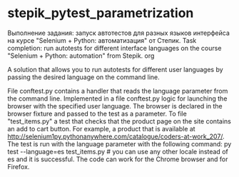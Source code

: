 # stepik_pytest_parametrization
Выполнение задания: запуск автотестов для разных языков интерфейса на курсе "Selenium + Python: автоматизация" от Степик.
Task completion: run autotests for different interface languages on the course "Selenium + Python: automation" from Stepik. org

A solution that allows you to run autotests for different user languages by passing the desired language on the command line.

File conftest.py contains a handler that reads the language parameter from the command line.
Implemented in a file conftest.py logic for launching the browser with the specified user language. The browser is declared in the browser fixture and passed to the test as a parameter.
To file "test_items.py" a test that checks that the product page on the site contains an add to cart button.
For example, a product that is available at http://selenium1py.pythonanywhere.com/catalogue/coders-at-work_207/.
The test is run with the language parameter with the following command:
py test --language=es test_items.py # you can use any other locale instead of es
and it is successful.
The code can work for the Chrome browser and for Firefox.

